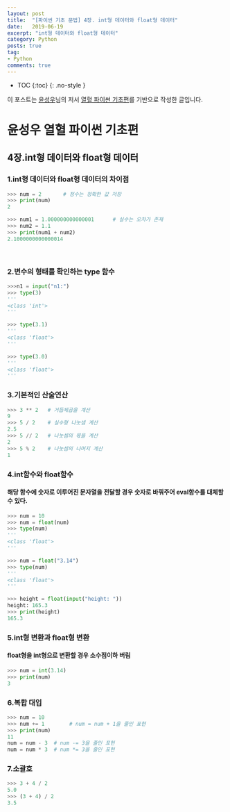 ```yaml
---
layout: post
title:  "[파이썬 기초 문법] 4장. int형 데이터와 float형 데이터"
date:   2019-06-19
excerpt: "int형 데이터와 float형 데이터"
category: Python
posts: true
tag:
- Python
comments: true
---
```

* TOC
{:toc}
{: .no-style }

이 포스트는 [윤성우](http://www.orentec.co.kr)님의 저서 [열혈 파이썬 기초편](http://www.orentec.co.kr/booklist/PYTHON_BASIC_1/book_sub1.php)를 기반으로 작성한 글입니다. 

# 윤성우 열혈 파이썬 기초편
## 4장.int형 데이터와 float형 데이터
### 1.int형 데이터와 float형 데이터의 차이점
~~~ python
>>> num = 2       # 정수는 정확한 값 저장
>>> print(num)
2
~~~

~~~ python
>>> num1 = 1.000000000000001      # 실수는 오차가 존재
>>> num2 = 1.1
>>> print(num1 + num2)
2.1000000000000014
~~~
<br>

### 2.변수의 형태를 확인하는 type 함수
~~~ python
>>>n1 = input("n1:")
>>> type(3)
'''
<class 'int'>
'''
~~~


~~~ python
>>> type(3.1)
'''
<class 'float'>
'''
~~~


~~~ python
>>> type(3.0)
'''
<class 'float'>
'''
~~~


### 3.기본적인 산술연산
~~~ python
>>> 3 ** 2   # 거듭제곱을 계산
9
>>> 5 / 2    # 실수형 나눗셈 계산
2.5
>>> 5 // 2   # 나눗셈의 몫을 계산
2
>>> 5 % 2    # 나눗셈의 나머지 계산
1

~~~

### 4.int함수와 float함수
#### 해당 함수에 숫자로 이루어진 문자열을 전달할 경우 숫자로 바꿔주어 eval함수를 대체할 수 있다.
~~~ python
>>> num = 10
>>> num = float(num)
>>> type(num)
'''
<class 'float'>
'''
~~~

~~~ python
>>> num = float("3.14")
>>> type(num)
'''
<class 'float'>
'''
~~~


~~~ python
>>> height = float(input("height: "))
height: 165.3
>>> print(height)
165.3
~~~


### 5.int형 변환과 float형 변환
#### float형을 int형으로 변환할 경우 소수점이하 버림
~~~ python
>>> num = int(3.14)
>>> print(num)
3
~~~


### 6.복합 대입
~~~ python
>>> num = 10
>>> num += 1 		# num = num + 1을 줄인 표현
>>> print(num)
11
num = num - 3  # num -= 3을 줄인 표현
num = num * 3  # num *= 3을 줄인 표현
~~~


###  7.소괄호
~~~ python
>>> 3 + 4 / 2
5.0
>>> (3 + 4) / 2
3.5
~~~

